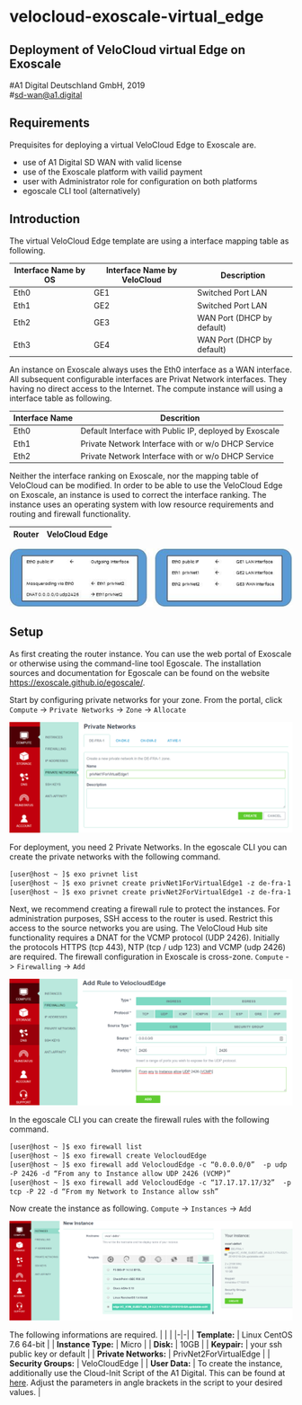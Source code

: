 # velocloud-exoscale-virtual_edge
## Deployment of VeloCloud virtual Edge on Exoscale
\#A1 Digital Deutschland GmbH, 2019<br>
\#sd-wan@a1.digital 
## Requirements 
Prequisites for deploying a virtual VeloCloud Edge to Exoscale are.
- use of A1 Digital SD WAN with valid license
- use of the Exoscale platform with vailid payment
- user with Administrator role for configuration on both platforms
- egoscale CLI tool (alternatively)

## Introduction
The virtual VeloCloud Edge template are using a interface mapping table as following.

| Interface Name by OS | Interface Name by VeloCloud | Description |
|----------------------|-----------------------------|-------------|
| Eth0 | GE1 | Switched Port LAN |
| Eth1 | GE2 | Switched Port LAN |
| Eth2 | GE3 | WAN Port (DHCP by default) |
| Eth3 | GE4 | WAN Port (DHCP by default) |

An instance on Exoscale always uses the Eth0 interface as a WAN interface. 
All subsequent configurable interfaces are Privat Network interfaces. They having no direct
access to the Internet. The compute instance will using a interface table as following.

| Interface Name | Descrition |
|----------------|------------|
| Eth0 | Default Interface with Public IP, deployed by Exoscale |
| Eth1 | Private Network Interface with or w/o DHCP Service |
| Eth2 | Private Network Interface with or w/o DHCP Service |

Neither the interface ranking on Exoscale, nor the mapping table of VeloCloud can be modified.
In order to be able to use the VeloCloud Edge on Exoscale, an instance is used to correct the interface ranking. The instance uses an operating system with low resource requirements and routing and firewall functionality.

|    **Router**                                  |    **VeloCloud Edge**                                    |
|------------------------------------------------|----------------------------------------------------------|

![Router Edge](img/0001.jpg)

## Setup
As first creating the router instance. You can use the web portal of Exoscale or otherwise using the command-line tool Egoscale. The installation sources and documentation for Egoscale can be found on the website https://exoscale.github.io/egoscale/.

Start by configuring private networks for your zone. From the portal, click `Compute` -> `Private Networks` -> `Zone` -> `Allocate`

![Private Networks](img/0002.png)

For deployment, you need 2 Private Networks. In the egoscale CLI you can create the private networks with the following command.
```
[user@host ~ ]$ exo privnet list
[user@host ~ ]$ exo privnet create privNet1ForVirtualEdge1 -z de-fra-1 
[user@host ~ ]$ exo privnet create privNet2ForVirtualEdge1 -z de-fra-1 
```

Next, we recommend creating a firewall rule to protect the instances. For administration purposes, SSH access to the router is used. Restrict this access to the source networks you are using. The VeloCloud Hub site functionality requires a DNAT for the VCMP protocol (UDP 2426). Initially the protocols HTTPS (tcp 443), NTP (tcp / udp 123) and VCMP (udp 2426) are required. The firewall configuration in Exoscale is cross-zone.
`Compute` -> `Firewalling` -> `Add`

![Add Rule](img/0003.png)

In the egoscale CLI you can create the firewall rules with the following command.
```
[user@host ~ ]$ exo firewall list
[user@host ~ ]$ exo firewall create VelocloudEdge
[user@host ~ ]$ exo firewall add VelocloudEdge -c “0.0.0.0/0”  -p udp -P 2426 -d “From any to Instance allow UDP 2426 (VCMP)”
[user@host ~ ]$ exo firewall add VelocloudEdge -c “17.17.17.17/32”  -p tcp -P 22 -d “From my Network to Instance allow ssh”
```

Now create the instance as following. `Compute` -> `Instances` -> `Add`

![Create Instance](img/0004.png)

The following informations are required. 
| | |
|-|-|
| **Template:** | Linux CentOS 7.6 64-bit |
| **Instance Type:** | Micro |
| **Disk:** | 10GB |
| **Keypair:** | your ssh public key or default |
| **Private Networks:** | PrivNet2ForVirtualEdge |
| **Security Groups:** | VeloCloudEdge |
| **User Data:** |  To create the instance, additionally use the Cloud-Init Script of the A1 Digital. This can be found at [here](cloud-init/router_default.yml). Adjust the parameters in angle brackets in the script to your desired values. |

